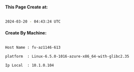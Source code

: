 
   
#### This Page Create at:

```bash

2024-03-20 - 04:43:24 UTC

```

#### Create By Machine:

```bash

Host Name : fv-az1146-613

platform  : Linux-6.5.0-1016-azure-x86_64-with-glibc2.35

Ip Local  : 10.1.0.104

```

